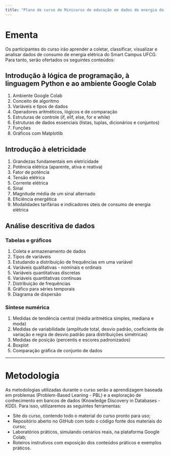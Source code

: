 ```yaml
---
title: "Plano de curso do Minicurso de educação em dados de energia do SmartCampus UFCG"
---
```


# Ementa

Os participantes do curso irão aprender a coletar, classificar, visualizar e analisar dados de consumo de energia elétrica do Smart Campus UFCG. Para tanto, serão ofertados os seguintes conteúdos:

## Introdução à lógica de programação, à linguagem Python e ao ambiente Google Colab

1. Ambiente Google Colab
2. Conceito de algoritmo
3. Variáveis e tipos de dados
4. Operadores aritméticos, lógicos e de comparação
5. Estruturas de controle (if, elif, else, for e while)
6. Estruturas de dados essenciais (listas, tuplas, dicionários e conjuntos)
7. Funções
8. Gráficos com Matplotlib

## Introdução à eletricidade

1. Grandezas fundamentais em eletricidade
2. Potência elétrica (aparente, ativa e reativa)
3. Fator de potência
4. Tensão elétrica
5. Corrente elétrica
6. Sinal
7. Magnitude média de um sinal alternado
8. Eficiência energética
9. Modalidades tarifárias e indicadores úteis de consumo de energia elétrica

## Análise descritiva de dados

### Tabelas e gráficos

1. Coleta e armazenamento de dados
2. Tipos de variáveis
3. Estudando a distribuição de frequências em uma variável
4. Variáveis qualitativas - nominais e ordinais
5. Variáveis quantitativas discretas
6. Variáveis quantitativas contínuas
7. Distribuição de frequências
8. Gráfico para séries temporais
9. Diagrama de dispersão

### Síntese numérica

1. Medidas de tendência central (média aritmética simples, mediana e moda)
2. Medidas de variabilidade (amplitude total, desvio padrão, coeficiente de variação e regra de desvio padrão para distribuições simétricas)
3. Medidas de posição (percentis e escores padronizados)
4. Boxplot
5. Comparação gráfica de conjunto de dados

---

# Metodologia

As metodologias utilizadas durante o curso serão a aprendizagem baseada em problemas (Problem-Based Leaning - PBL) e a exploração de conhecimento em bancos de dados (Knowledge Discovery in Databases - KDD). Para isso, utilizaremos as seguintes ferramentas:

- Site do curso, contendo todo o material do curso pronto para uso;
- Repositório aberto no GitHub com todo o código fonte dos materiais do curso;
- Laboratórios práticos, simulando cenários reais, na plataforma Google Colab;
- Roteiros instrutivos com exposição dos conteúdos práticos e exemplos práticos.
